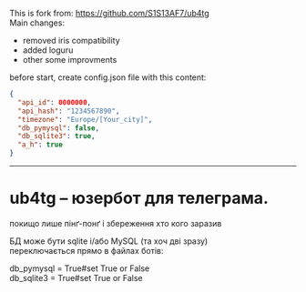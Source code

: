 This is fork from: https://github.com/S1S13AF7/ub4tg  
Main changes:  
* removed iris compatibility
* added loguru
* other some improvments  
  
before start, create config.json file with this content:  
```json
{
  "api_id": 0000000,
  "api_hash": "1234567890",
  "timezone": "Europe/[Your_city]",
  "db_pymysql": false,
  "db_sqlite3": true,
  "a_h": true
}
```
___
# ub4tg – юзербот для телеграма.
покищо лише пінґ-понґ
і збереження хто кого заразив 
<br/>

БД може бути sqlite і/або MySQL (та хоч дві зразу) <br/>
переключається прямо в файлах ботів: <br/>

db_pymysql = True#set True or False <br/>
db_sqlite3 = True#set True or False <br/>
